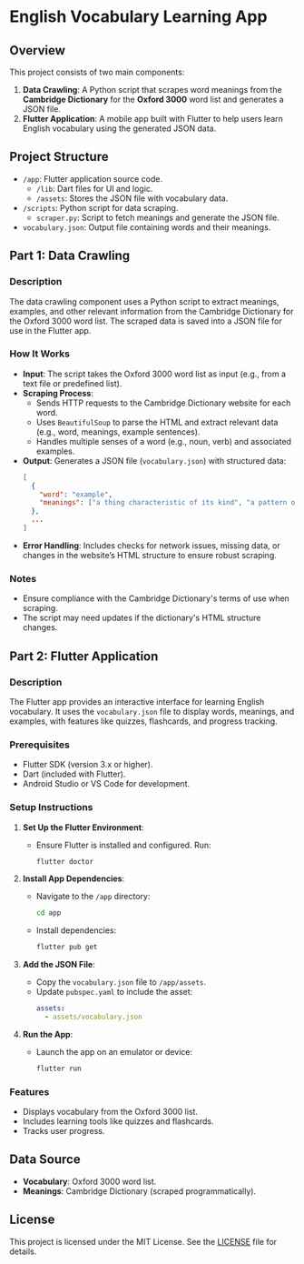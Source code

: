# English Vocabulary Learning App

## Overview
This project consists of two main components:
1. **Data Crawling**: A Python script that scrapes word meanings from the **Cambridge Dictionary** for the **Oxford 3000** word list and generates a JSON file.
2. **Flutter Application**: A mobile app built with Flutter to help users learn English vocabulary using the generated JSON data.

## Project Structure
- `/app`: Flutter application source code.
  - `/lib`: Dart files for UI and logic.
  - `/assets`: Stores the JSON file with vocabulary data.
- `/scripts`: Python script for data scraping.
  - `scraper.py`: Script to fetch meanings and generate the JSON file.
- `vocabulary.json`: Output file containing words and their meanings.

## Part 1: Data Crawling

### Description
The data crawling component uses a Python script to extract meanings, examples, and other relevant information from the Cambridge Dictionary for the Oxford 3000 word list. The scraped data is saved into a JSON file for use in the Flutter app.

### How It Works
- **Input**: The script takes the Oxford 3000 word list as input (e.g., from a text file or predefined list).
- **Scraping Process**:
  - Sends HTTP requests to the Cambridge Dictionary website for each word.
  - Uses `BeautifulSoup` to parse the HTML and extract relevant data (e.g., word, meanings, example sentences).
  - Handles multiple senses of a word (e.g., noun, verb) and associated examples.
- **Output**: Generates a JSON file (`vocabulary.json`) with structured data:
  ```json
  [
    {
      "word": "example",
      "meanings": ["a thing characteristic of its kind", "a pattern or model"],
    },
    ...
  ]
  ```
- **Error Handling**: Includes checks for network issues, missing data, or changes in the website’s HTML structure to ensure robust scraping.

### Notes
- Ensure compliance with the Cambridge Dictionary's terms of use when scraping.
- The script may need updates if the dictionary's HTML structure changes.

## Part 2: Flutter Application

### Description
The Flutter app provides an interactive interface for learning English vocabulary. It uses the `vocabulary.json` file to display words, meanings, and examples, with features like quizzes, flashcards, and progress tracking.

### Prerequisites
- Flutter SDK (version 3.x or higher).
- Dart (included with Flutter).
- Android Studio or VS Code for development.

### Setup Instructions
1. **Set Up the Flutter Environment**:
   - Ensure Flutter is installed and configured. Run:
     ```bash
     flutter doctor
     ```

2. **Install App Dependencies**:
   - Navigate to the `/app` directory:
     ```bash
     cd app
     ```
   - Install dependencies:
     ```bash
     flutter pub get
     ```

3. **Add the JSON File**:
   - Copy the `vocabulary.json` file to `/app/assets`.
   - Update `pubspec.yaml` to include the asset:
     ```yaml
     assets:
       - assets/vocabulary.json
     ```

4. **Run the App**:
   - Launch the app on an emulator or device:
     ```bash
     flutter run
     ```

### Features
- Displays vocabulary from the Oxford 3000 list.
- Includes learning tools like quizzes and flashcards.
- Tracks user progress.

## Data Source
- **Vocabulary**: Oxford 3000 word list.
- **Meanings**: Cambridge Dictionary (scraped programmatically).

## License
This project is licensed under the MIT License. See the [LICENSE](LICENSE) file for details.
